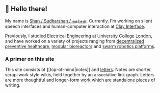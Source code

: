 
## 👋  Hello there!

My name is [Shan / Sudharshan / சுதர்சன்](https://solderneer.me/). Currently, I'm working on silent speech interfaces and human-computer interaction at [Clay Interface](https://clayinterface.com).

Previously, I studied Electrical Engineering at [University College London](https://ucl.ac.uk), and have worked on a variety of projects ranging from [decentralized preventive healthcare](https://heacare.substack.com/p/networks-work-in-healthcare-and-beyond), [modular bioreactors](https://www.dynacyte.com/) and [swarm robotics platforms](https://github.com/makerforceio/Sentibots).

### A primer on this site
This site consists of [[top-of-mind|notes]] and [letters](/letters). Notes are shorter, scrap-work style wikis, held together by an associative link graph. Letters are more thoughtful and longer-form work which are standalone pieces of writing.


